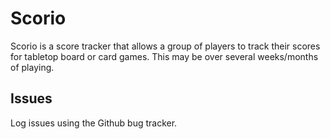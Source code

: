 # Scorio

Scorio is a score tracker that allows a group of players to track their scores for tabletop board or card games.  This may be over several weeks/months of playing.

## Issues

Log issues using the Github bug tracker.
